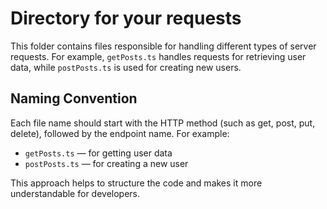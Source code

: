 # Directory for your requests

This folder contains files responsible for handling different types of server requests. For example, `getPosts.ts` handles requests for retrieving user data, while `postPosts.ts` is used for creating new users.

## Naming Convention

Each file name should start with the HTTP method (such as get, post, put, delete), followed by the endpoint name. For example:

- `getPosts.ts` — for getting user data
- `postPosts.ts` — for creating a new user

This approach helps to structure the code and makes it more understandable for developers.
